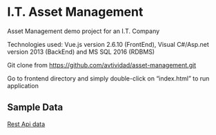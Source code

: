 # I.T. Asset Management
Asset Management demo project for an I.T. Company

Technologies used: 
Vue.js version 2.6.10 (FrontEnd), Visual C#/Asp.net version 2013 (BackEnd) and MS SQL 2016 (RDBMS)

Git clone from https://github.com/avtividad/asset-management.git

 
 Go to frontend directory and simply double-click on “index.html” to run application


## Sample Data

[Rest Api data](https://www.restapii.xyz/api/assets)
   